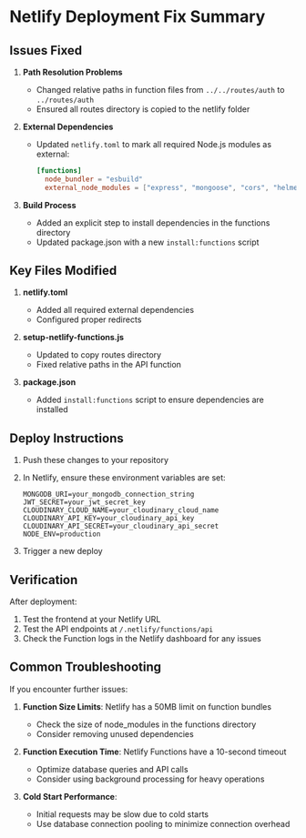# Netlify Deployment Fix Summary

## Issues Fixed

1. **Path Resolution Problems**
   - Changed relative paths in function files from `../../routes/auth` to `../routes/auth`
   - Ensured all routes directory is copied to the netlify folder

2. **External Dependencies**
   - Updated `netlify.toml` to mark all required Node.js modules as external:
     ```toml
     [functions]
       node_bundler = "esbuild"
       external_node_modules = ["express", "mongoose", "cors", "helmet", "dotenv", "jsonwebtoken", "bcryptjs", "cloudinary", "multer", "multer-storage-cloudinary", "node-cron", "nodemailer"]
     ```

3. **Build Process**
   - Added an explicit step to install dependencies in the functions directory
   - Updated package.json with a new `install:functions` script

## Key Files Modified

1. **netlify.toml**
   - Added all required external dependencies
   - Configured proper redirects

2. **setup-netlify-functions.js**
   - Updated to copy routes directory
   - Fixed relative paths in the API function

3. **package.json**
   - Added `install:functions` script to ensure dependencies are installed

## Deploy Instructions

1. Push these changes to your repository
2. In Netlify, ensure these environment variables are set:
   ```
   MONGODB_URI=your_mongodb_connection_string
   JWT_SECRET=your_jwt_secret_key
   CLOUDINARY_CLOUD_NAME=your_cloudinary_cloud_name
   CLOUDINARY_API_KEY=your_cloudinary_api_key
   CLOUDINARY_API_SECRET=your_cloudinary_api_secret
   NODE_ENV=production
   ```

3. Trigger a new deploy

## Verification

After deployment:
1. Test the frontend at your Netlify URL
2. Test the API endpoints at `/.netlify/functions/api`
3. Check the Function logs in the Netlify dashboard for any issues

## Common Troubleshooting

If you encounter further issues:

1. **Function Size Limits**: Netlify has a 50MB limit on function bundles
   - Check the size of node_modules in the functions directory
   - Consider removing unused dependencies

2. **Function Execution Time**: Netlify Functions have a 10-second timeout
   - Optimize database queries and API calls
   - Consider using background processing for heavy operations

3. **Cold Start Performance**: 
   - Initial requests may be slow due to cold starts
   - Use database connection pooling to minimize connection overhead
